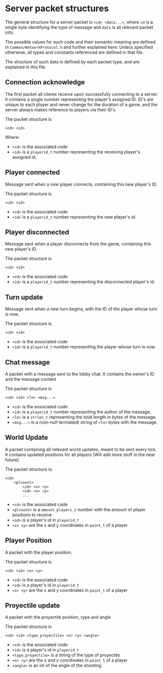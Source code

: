 # Server packet structures

The general structure for a server packet is `<cd> <data...>`, where `cd` is a single byte identifying the type of message and `data` is all relevant packet info.

The possible values for such code and their semantic meaning are defined in `Common/NetworkProtocol.h` and further explained here. Unless specified otherwise, all types and constants referenced are defined in that file.

The structure of such data is defined by each packet type, and are explained in this file.

## Connection acknowledge

The first packet all clients receive upon successfully connecting to a server. It contains a single number representing the player's assigned ID. ID's are unique to each player and never change for the duration of a game, and the server always makes reference to players via their ID's.

The packet structure is

```
<cd> <id>
```

Where:

- `<cd>` is the associated code
- `<id>` is a `playerid_t` number representing the receiving player's assigned id.

## Player connected

Message sent when a new player connects, containing this new player's ID.

The packet structure is

```
<cd> <id>
```

- `<cd>` is the associated code
- `<id>` is a `playerid_t` number representing the new player's id.

## Player disconnected

Message sent when a player disconnects from the game, containing this new player's ID.

The packet structure is

```
<cd> <id>
```

- `<cd>` is the associated code
- `<id>` is a `playerid_t` number representing the disconnected player's id.

## Turn update

Message sent when a new turn begins, with the ID of the player whose turn is now.

The packet structure is

```
<cd> <id>
```

- `<cd>` is the associated code
- `<id>` is a `playerid_t` number representing the player whose turn is now.

## Chat message

A packet with a message sent to the lobby chat. It contains the owner's ID and the message content

The packet structure is

```
<cd> <id> <ln> <msg...>
```

- `<cd>` is the associated code
- `<id>` is a `playerid_t` number representing the author of the message.
- `<ln>` is a `strlen_t` representing the total length in bytes of the message.
- `<msg...>` is a (non-null termiated) string of `<ln>` bytes with the message.

## World Update

A packet containing all relevant world updates, meant to be sent every tick. It contains updated positions for all players [Will add more stuff in the near future]

The packet structure is:

```
<cd>
    <plcount>
        <id> <x> <y>
        <id> <x> <y>
        ...
```

- `<cd>` is the associated code
- `<plcount>` is a `amount_players_t` number with the amount of player positions to receive
- `<id>` is a player's id in `playerid_t`
- `<x> <y>` are the x and y coordinates in `point_t` of a player


## Player Position

A packet with the player position.

The packet structure is

```
<cd> <id> <x> <y>
```

- `<cd>` is the associated code
- `<id>` is a player's id in `playerid_t`
- `<x> <y>` are the x and y coordinates in `point_t` of a player


## Proyectile update

A packet with the proyectile position, type and angle

The packet structure is

```
<cd> <id> <type_proyectile> <x> <y> <angle>
```

- `<cd>` is the associated code
- `<id>` is a player's id in `playerid_t`
- `<type_proyectile>` is a string of the type of proyectile
- `<x> <y>` are the x and y coordinates in `point_t` of a player
- `<angle>` is an int of the angle of the shooting